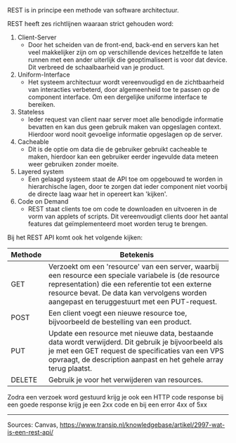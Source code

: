 REST is in principe een methode van software architectuur.

REST heeft zes richtlijnen waaraan strict gehouden word:
1. Client-Server
   - Door het scheiden van de front-end, back-end en servers kan het veel makkelijker zijn om op verschillende devices hetzelfde te laten runnen met een ander uiterlijk die geoptimaliseert is voor dat device. Dit verbreed de schaalbaarheid van je product.
2. Uniform-Interface
   - Het systeem architectuur wordt vereenvoudigd en de zichtbaarheid van interacties verbeterd, door algemeenheid toe te passen op de component interface. Om een dergelijke uniforme interface te bereiken.
3. Stateless
   - Ieder request van client naar server moet alle benodigde informatie bevatten en kan dus geen gebruik maken van opgeslagen context. Hierdoor word nooit gevoelige informatie opgeslagen op de server.
4. Cacheable
   - Dit is de optie om data die de gebruiker gebruikt cacheable te maken, hierdoor kan een gebruiker eerder ingevulde data meteen weer gebruiken zonder moeite.
5. Layered system
   - Een gelaagd systeem staat de API toe om opgebouwd te worden in hierarchische lagen, door te zorgen dat ieder component niet voorbij de directe laag waar het in opereert kan 'kijken'.
6. Code on Demand
   - REST staat clients toe om code te downloaden en uitvoeren in de vorm van applets of scripts. Dit vereenvoudigt clients door het aantal features dat geïmplementeerd moet worden terug te brengen.

Bij het REST API komt ook het volgende kijken:

| Methode | Betekenis |
| --- | --- |
| GET | Verzoekt om een 'resource' van een server, waarbij een resource een speciale variabele is (de resource representation) die een referentie tot een externe resource bevat. De data kan vervolgens worden aangepast en teruggestuurt met een PUT-request. |
| POST | Een client voegt een nieuwe resource toe, bijvoorbeeld de bestelling van een product. |
| PUT | Update een resource met nieuwe data, bestaande data wordt verwijderd. Dit gebruik je bijvoorbeeld als je met een GET request de specificaties van een VPS opvraagt, de description aanpast en het gehele array terug plaatst. |
| DELETE | Gebruik je voor het verwijderen van resources. |

Zodra een verzoek word gestuurd krijg je ook een HTTP code response bij een goede response krijg je een 2xx code en bij een error 4xx of 5xx

---

Sources:
Canvas,
https://www.transip.nl/knowledgebase/artikel/2997-wat-is-een-rest-api/
